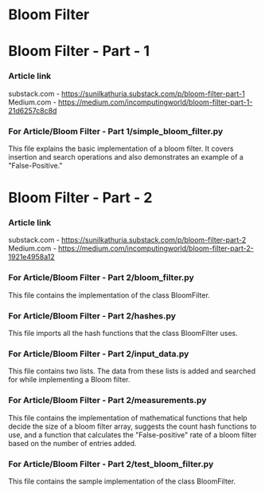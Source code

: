 # Bloom Filter

# Bloom Filter - Part - 1  

### Article link  
substack.com - https://sunilkathuria.substack.com/p/bloom-filter-part-1  
Medium.com - https://medium.com/incomputingworld/bloom-filter-part-1-21d6257c8c8d  

### For Article/Bloom Filter - Part 1/simple_bloom_filter.py  
This file explains the basic implementation of a bloom filter. It covers insertion and search operations and also demonstrates an example of a "False-Positive."  


# Bloom Filter - Part - 2   

### Article link  
substack.com - https://sunilkathuria.substack.com/p/bloom-filter-part-2    
Medium.com - https://medium.com/incomputingworld/bloom-filter-part-2-1921e4958a12    

### For Article/Bloom Filter - Part 2/bloom_filter.py  
This file contains the implementation of the class BloomFilter.  

### For Article/Bloom Filter - Part 2/hashes.py  
This file imports all the hash functions that the class BloomFilter uses.  

### For Article/Bloom Filter - Part 2/input_data.py  
This file contains two lists. The data from these lists is added and searched for while implementing a Bloom filter.    

### For Article/Bloom Filter - Part 2/measurements.py  
This file contains the implementation of mathematical functions that help decide the size of a bloom filter array, suggests the count hash functions to use, and a function that calculates the "False-positive" rate of a bloom filter based on the number of entries added.  

### For Article/Bloom Filter - Part 2/test_bloom_filter.py  
This file contains the sample implementation of the class BloomFilter.    

